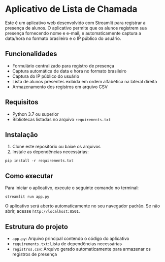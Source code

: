 # Aplicativo de Lista de Chamada

Este é um aplicativo web desenvolvido com Streamlit para registrar a presença de alunos. O aplicativo permite que os alunos registrem sua presença fornecendo nome e e-mail, e automaticamente captura a data/hora no formato brasileiro e o IP público do usuário.

## Funcionalidades

- Formulário centralizado para registro de presença
- Captura automática de data e hora no formato brasileiro
- Captura do IP público do usuário
- Lista de alunos presentes exibida em ordem alfabética na lateral direita
- Armazenamento dos registros em arquivo CSV

## Requisitos

- Python 3.7 ou superior
- Bibliotecas listadas no arquivo `requirements.txt`

## Instalação

1. Clone este repositório ou baixe os arquivos
2. Instale as dependências necessárias:

```
pip install -r requirements.txt
```

## Como executar

Para iniciar o aplicativo, execute o seguinte comando no terminal:

```
streamlit run app.py
```

O aplicativo será aberto automaticamente no seu navegador padrão. Se não abrir, acesse `http://localhost:8501`.

## Estrutura do projeto

- `app.py`: Arquivo principal contendo o código do aplicativo
- `requirements.txt`: Lista de dependências necessárias
- `registros.csv`: Arquivo gerado automaticamente para armazenar os registros de presença